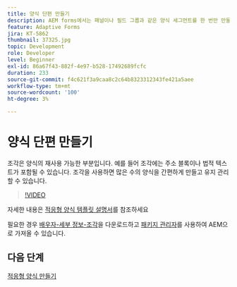 ```yaml
---
title: 양식 단편 만들기
description: AEM forms에서는 패널이나 필드 그룹과 같은 양식 세그먼트를 한 번만 만들어 적응형 양식에서 재사용할 수 있는 편리한 메커니즘을 제공합니다.
feature: Adaptive Forms
jira: KT-5862
thumbnail: 37325.jpg
topic: Development
role: Developer
level: Beginner
exl-id: 86a67f43-882f-4e97-b528-17492689fcfc
duration: 233
source-git-commit: f4c621f3a9caa8c2c64b8323312343fe421a5aee
workflow-type: tm+mt
source-wordcount: '100'
ht-degree: 3%

---
```


# 양식 단편 만들기

조각은 양식의 재사용 가능한 부분입니다. 예를 들어 조각에는 주소 블록이나 법적 텍스트가 포함될 수 있습니다. 조각을 사용하면 많은 수의 양식을 간편하게 만들고 유지 관리할 수 있습니다.


>[!VIDEO](https://video.tv.adobe.com/v/326683?quality=12&learn=on&captions=kor)



자세한 내용은 [적응형 양식 템플릿 설명서](https://experienceleague.adobe.com/docs/experience-manager-65/forms/adaptive-forms-basic-authoring/adaptive-form-fragments.html?lang=ko)를 참조하세요

필요한 경우 [배우자-세부 정보-조각](assets/spouse-details-fragment.zip)을 다운로드하고 [패키지 관리자](http://localhost:4502/crx/packmgr/index.jsp)를 사용하여 AEM으로 가져올 수 있습니다.

## 다음 단계

[적응형 양식 만들기](./create-adaptive-form.md)
